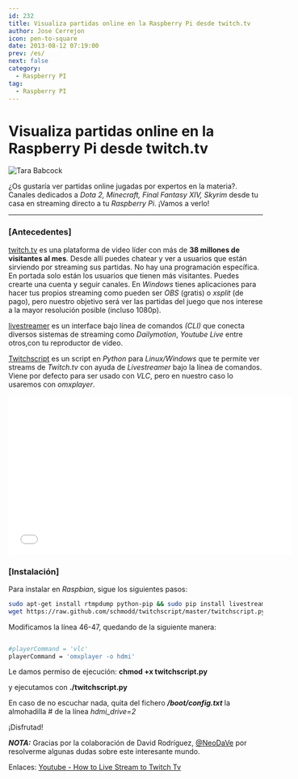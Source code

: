 ```yaml
---
id: 232
title: Visualiza partidas online en la Raspberry Pi desde twitch.tv
author: Jose Cerrejon
icon: pen-to-square
date: 2013-08-12 07:19:00
prev: /es/
next: false
category:
  - Raspberry PI
tag:
  - Raspberry PI
---
```


# Visualiza partidas online en la Raspberry Pi desde twitch.tv

![Tara Babcock](/images/2013/08/tarababcock.jpg)

¿Os gustaría ver partidas online jugadas por expertos en la materia?. Canales dedicados a *Dota 2, Minecraft, Final Fantasy XIV, Skyrim* desde tu casa en streaming directo a tu *Raspberry Pi*. ¡Vamos a verlo!

- - -
###  [Antecedentes]

[twitch.tv](http://twitch.tv/) es una plataforma de video líder con más de **38 millones de visitantes al mes**. Desde allí puedes chatear y ver a usuarios que están sirviendo por streaming sus partidas. No hay una programación específica. En portada solo están los usuarios que tienen más visitantes. Puedes crearte una cuenta y seguir canales. En *Windows* tienes aplicaciones para hacer tus propios streaming como pueden ser *OBS* (gratis) o *xsplit* (de pago), pero nuestro objetivo será ver las partidas del juego que nos interese a la mayor resolución posible (incluso 1080p).

[livestreamer](http://livestreamer.tanuki.se) es un interface bajo línea de comandos *(CLI)* que conecta diversos sistemas de streaming como *Dailymotion*, *Youtube Live* entre otros,con tu reproductor de vídeo.

[Twitchscript](https://raw.github.com/schmodd/twitchscript) es un script en *Python* para *Linux/Windows* que te permite ver streams de *Twitch.tv* con ayuda de *Livestreamer* bajo la línea de comandos. Viene por defecto para ser usado con *VLC*, pero en nuestro caso lo usaremos con *omxplayer*.

<iframe width="560" height="315" src="//www.youtube.com/embed/izPpzS_S3GY" frameborder="0" allowfullscreen></iframe>

###  [Instalación]

Para instalar en *Raspbian*, sigue los siguientes pasos:

```bash
sudo apt-get install rtmpdump python-pip && sudo pip install livestreamer
wget https://raw.github.com/schmodd/twitchscript/master/twitchscript.py
```

Modificamos la línea 46-47, quedando de la siguiente manera:

```bash

#playerCommand = 'vlc'
playerCommand = 'omxplayer -o hdmi'

```

Le damos permiso de ejecución: **chmod +x twitchscript.py**

y ejecutamos con **./twitchscript.py**

En caso de no escuchar nada, quita del fichero ***/boot/config.txt*** la almohadilla # de la línea *hdmi_drive=2* 

¡Disfrutad!

***NOTA:*** Gracias por la colaboración de David Rodríguez, [@NeoDaVe](http://twitter.com/neodave) por resolverme algunas dudas sobre este interesante mundo.

Enlaces: [Youtube - How to Live Stream to Twitch Tv](http://www.youtube.com/watch?v=S5LxyEJTpho)